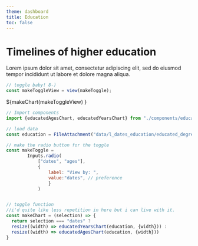 ```yaml
---
theme: dashboard
title: Education
toc: false
---
```


# Timelines of higher education


Lorem ipsum dolor sit amet, consectetur adipiscing elit, sed do eiusmod tempor incididunt ut labore et dolore magna aliqua.



```js
// toggle baby! 8-)
const makeToggleView = view(makeToggle);
```
<div class="grid grid-cols-1">
  <div class="card">
    ${makeChart(makeToggleView) }
  </div>
</div>








```js
// Import components
import {educatedAgesChart, educatedYearsChart} from "./components/education.js";
```

```js
// load data
const education = FileAttachment("data/l_dates_education/educated_degrees2.json").json({typed: true});
```


```js
// make the radio button for the toggle
const makeToggle =
		Inputs.radio(
			["dates", "ages"],  
			{
				label: "View by: ", 
				value:"dates", // preference
				}
			)


// toggle function
//i'd quite like less repetition in here but i can live with it.
const makeChart = (selection) => {
  return selection === "dates" ?  
  resize((width) => educatedYearsChart(education, {width})) : 
  resize((width) => educatedAgesChart(education, {width})) 
}


```

